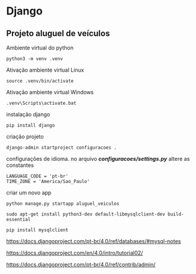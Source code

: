 # Django

## Projeto aluguel de veículos
  
Ambiente virtual do python
```
python3 -m venv .venv
```

Ativação ambiente virtual Linux
```
source .venv/bin/activate
```

Ativação ambiente virtual Windows
```
.venv\Scripts\activate.bat
``` 

instalação django
```
pip install django
``` 

criação projeto
```
django-admin startproject configuracoes .
```  

configurações de idioma.
no arquivo ***configuracoes/settings.py*** altere as constantes

    LANGUAGE_CODE = 'pt-br' 
    TIME_ZONE = 'America/Sao_Paulo'

criar um novo app 
```
python manage.py startapp aluguel_veiculos
```

```
sudo apt-get install python3-dev default-libmysqlclient-dev build-essential

pip install mysqlclient
```

https://docs.djangoproject.com/pt-br/4.0/ref/databases/#mysql-notes

https://docs.djangoproject.com/en/4.0/intro/tutorial02/

https://docs.djangoproject.com/pt-br/4.0/ref/contrib/admin/